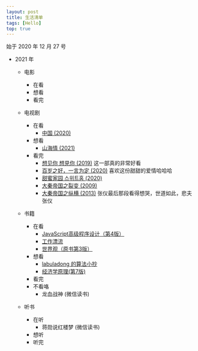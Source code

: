 ```yaml
---
layout: post
title: 生活清单
tags: [Hello]
top: true
---
```


始于 2020 年 12 月 27 号

- 2021 年

  - 电影

    - 在看
    - 想看
    - 看完

  - 电视剧

    - 在看
      - [中国 (2020)](https://movie.douban.com/subject/35268248/)
    - 想看
      - [山海情 (2021)](https://movie.douban.com/subject/35033654/)
    - 看完
      - [想见你 想見你 (2019)](https://movie.douban.com/subject/30468961/) 这一部真的非常好看
      - [百岁之好，一言为定 (2020)](https://movie.douban.com/subject/34822374/) 喜欢这份甜甜的爱情哈哈哈
      - [甜蜜家园 스위트홈 (2020)](https://movie.douban.com/subject/34858078/)
      - [大秦帝国之裂变 (2009)](https://movie.douban.com/subject/3114220/)
      - [大秦帝国之纵横 (2013)](https://movie.douban.com/subject/4858790/) 张仪最后那段看得想哭，世道如此，悲夫张仪

  - 书籍

    - 在看
      - [JavaScript高级程序设计（第4版）](https://book.douban.com/subject/35175321/?from=tag)
      - [工作漂流](https://book.douban.com/subject/33463965/)
      - [世界观（原书第3版）](https://book.douban.com/subject/35181762/)
    - 想看
      - [labuladong 的算法小抄](https://book.douban.com/subject/35252621/)
      - [经济学原理(第7版)](https://book.douban.com/subject/26435630/)
    - 看完
    - 不看咯
      - 龙血战神 (微信读书)

  - 听书
    - 在听
      - 蒋勋说红楼梦 (微信读书)
    - 想听
    - 听完
